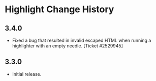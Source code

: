 Highlight Change History
========================

3.4.0
-----

  * Fixed a bug that resulted in invalid escaped HTML when running a highlighter
    with an empty needle. [Ticket #2529945]


3.3.0
-----

  * Initial release.
